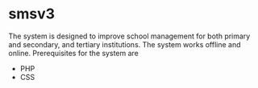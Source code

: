 # smsv3
The system is designed to improve school management for both primary and secondary, and tertiary institutions.
The system works offline and online.
Prerequisites for the system are 
- PHP
- CSS
